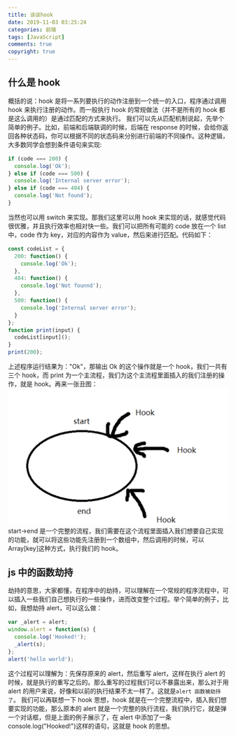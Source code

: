 ```yaml
---
title: 谈谈hook
date: 2019-11-03 03:25:24
categories: 前端
tags: [JavaScript]
comments: true
copyright: true
---
```


## 什么是 hook

概括的说：hook 是将一系列要执行的动作注册到一个统一的入口，程序通过调用 hook 来执行注册的动作。而一般执行 hook 的常规做法（并不是所有的 hook 都是这么调用的）是通过匹配的方式来执行。<!--more-->
我们可以先从匹配机制说起，先举个简单的例子。比如，前端和后端联调的时候，后端在 response 的时候，会给你返回各种状态码，你可以根据不同的状态码来分别进行前端的不同操作。这种逻辑，大多数同学会想到条件语句来实现:

```js
if (code === 200) {
  console.log('Ok');
} else if (code === 500) {
  console.log('Internal server error');
} else if (code === 404) {
  console.log('Not found');
}
```

当然也可以用 switch 来实现。那我们这里可以用 hook 来实现的话，就感觉代码很优雅，并且执行效率也相对快一些。我们可以把所有可能的 code 放在一个 list 中，code 作为 key，对应的内容作为 value，然后来进行匹配。代码如下：

```js
const codeList = {
  200: function() {
    console.log('Ok');
  },
  404: function() {
    console.log('Not founnd');
  },
  500: function() {
    console.log('Internal server error');
  }
};
function print(input) {
  codeList[input]();
}
print(200);
```

上述程序运行结果为："Ok"，那输出 Ok 的这个操作就是一个 hook，我们一共有三个 hook，而 print 为一个主流程，我们为这个主流程里面插入的我们注册的操作，就是 hook。再来一张丑图：
![hook 图解](/images/hook01.png)
start->end 是一个完整的流程，我们需要在这个流程里面插入我们想要自己实现的功能，就可以将这些功能先注册到一个数组中，然后调用的时候，可以 Array[key]这种方式，执行我们的 hook。

## js 中的函数劫持

劫持的意思，大家都懂，在程序中的劫持，可以理解在一个常规的程序流程中，可以插入一些我们自己想执行的一些操作，进而改变整个过程。举个简单的例子，比如，我想劫持 alert，可以这么做：

```js
var _alert = alert;
window.alert = function(s) {
  console.log('Hooked!');
  _alert(s);
};
alert('hello world');
```

这个过程可以理解为：先保存原来的 alert，然后重写 alert，这样在执行 alert 的时候，就是执行的重写之后的。那么重写的过程我们可以不暴露出来，那么对于用 alert 的用户来说，好像和以前的执行结果不太一样了。这就是`alert 函数被劫持了`。
我们可以再联想一下 hook 思想，hook 就是在一个完整流程中，插入我们想要实现的功能，那么原本的 alert 就是一个完整的执行流程，我们执行它，就是弹一个对话框，但是上面的例子展示了，在 alert 中添加了一条 console.log("Hooked!")这样的语句，这就是 hook 的思想。
